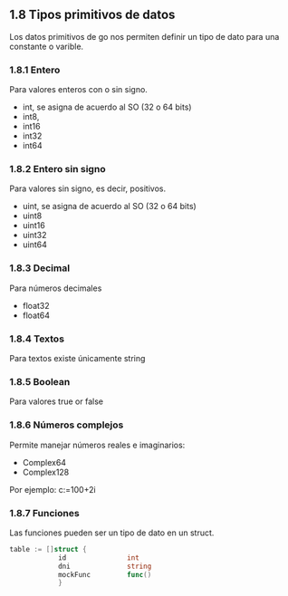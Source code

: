 ## 1.8 Tipos primitivos de datos

Los datos primitivos de go nos permiten definir un tipo de dato para una
constante o varible.

### 1.8.1 Entero

Para valores enteros con o sin signo.

-   int, se asigna de acuerdo al SO (32 o 64 bits)
-   int8,
-   int16
-   int32
-   int64

### 1.8.2 Entero sin signo

Para valores sin signo, es decir, positivos.

-   uint, se asigna de acuerdo al SO (32 o 64 bits)
-   uint8
-   uint16
-   uint32
-   uint64

### 1.8.3 Decimal

Para números decimales

-   float32
-   float64

### 1.8.4 Textos

Para textos existe únicamente string

### 1.8.5 Boolean

Para valores true or false

### 1.8.6 Números complejos

Permite manejar números reales e imaginarios:

-   Complex64
-   Complex128

Por ejemplo: c:=100+2i

### 1.8.7 Funciones

Las funciones pueden ser un tipo de dato en un struct.

``` go
table := []struct {
            id               int
            dni              string
            mockFunc         func()
            }
```

